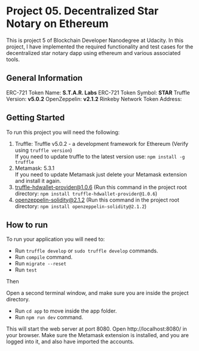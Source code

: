 # Project 05. Decentralized Star Notary on Ethereum

This is project 5 of Blockchain Developer Nanodegree at Udacity. In this project, I have implemented the required functionality and test cases for the decentralized star notary dapp using ethereum and various associated tools.

## General Information

ERC-721 Token Name: **S.T.A.R. Labs**
ERC-721 Token Symbol: **STAR**
Truffle Version: **v5.0.2**
OpenZeppelin: **v2.1.2**
Rinkeby Network Token Address: 

## Getting Started

To run this project you will need the following:

1) Truffle: Truffle v5.0.2 - a development framework for Ethereum (Verify using `truffle version`)\
If you need to update truffle to the latest version use: `npm install -g truffle`
2) Metamask: 5.3.1\
If you need to update Metamask just delete your Metamask extension and install it again.
3) truffle-hdwallet-provider@1.0.6 (Run this command in the project root directory: `npm install truffle-hdwallet-provider@1.0.6`)
4) openzeppelin-solidity@2.1.2 (Run this command in the project root directory: `npm install openzeppelin-solidity@2.1.2`)

## How to run

To run your application you will need to:

* Run `truffle develop` or `sudo truffle develop` commands.
* Run `compile` command.
* Run `migrate --reset`
* Run `test`

Then

Open a second terminal window, and make sure you are inside the project directory.

* Run `cd app` to move inside the app folder.
* Run `npm run dev` command.

This will start the web server at port 8080. Open http://localhost:8080/ in your browser. Make sure the Metamask extension is installed, and you are logged into it, and also have imported the accounts.